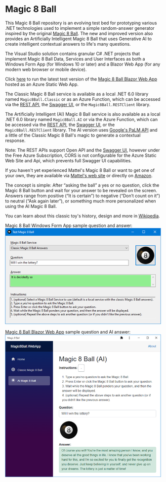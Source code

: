# Magic 8 Ball
This Magic 8 Ball repository is an evolving test bed for prototyping various .NET technologies used to implement a simple random-answer generator inspired by the original [Magic 8 Ball](https://www.mattel.com/products/magic-8-ball-dhw39). The new and improved version also provides an Artificially Intelligent Magic 8 Ball that uses Generative AI to create intelligent contextual answers to life's many questions.

The Visual Studio solution contains granular C# .NET projects that implement Magic 8 Ball Data, Services and User Interfaces as both a Windows Form App (for Windows 10 or later) and a Blazor Web App (for any modern web browser or mobile device).

Click [here](https://jolly-water-0879a521e.3.azurestaticapps.net/) to run the latest test version of the [Magic 8 Ball Blazor Web App](https://jolly-water-0879a521e.3.azurestaticapps.net/) hosted as an Azure Static Web App.

The Classic Magic 8 Ball service is available as a local .NET 6.0 library named `Magic8Ball.Classic` or as an Azure Function, which can be accessed via the [REST API](https://jolly-water-0879a521e.3.azurestaticapps.net/api/ask?question=Will%20I%20win%20the%20lottery?), the [Swagger UI](https://jolly-water-0879a521e.3.azurestaticapps.net/api/swagger/ui), or the `Magic8Ball.RESTClient` library. 

The Artificially Intelligent (AI) Magic 8 Ball service is also available as a local .NET 6.0 library named `Magic8Ball.AI` or via the Azure Function, which can be accessed via the [REST API](https://jolly-water-0879a521e.3.azurestaticapps.net/api/askai?question=Will%20I%20win%20the%20lottery?), the [Swagger UI](https://jolly-water-0879a521e.3.azurestaticapps.net/api/swagger/ui), or the `Magic8Ball.RESTClient` library. The AI version uses [Google's PaLM API](https://developers.generativeai.google/guide) and a little of the Classic Magic 8 Ball's magic to generate a contextual response.

Note: The REST APIs support Open API and the [Swagger UI](https://jolly-water-0879a521e.3.azurestaticapps.net/api/swagger/ui), however under the Free Azure Subscription, CORS is not configurable for the Azure Static Web Site and Api, which prevents full Swagger UI capabilities.

If you haven't yet experienced Mattel's Magic 8 Ball or want to get one of your own, they are available via [Mattel's web site](https://www.mattel.com/products/magic-8-ball-dhw39) or directly on [Amazon](https://www.amazon.com/dp/B0149MC426).

The concept is simple: After “asking the ball” a yes or no question, click the Magic 8 Ball button and wait for your answer to be revealed on the screen.
Answers range from positive (“It is certain”) to negative (“Don’t count on it”) to neutral (“Ask again later”), or something much more personalized when using the AI Magic 8 Ball.

You can learn about this classic toy's history, design and more in [Wikipedia](https://en.wikipedia.org/wiki/Magic_8-Ball).

Magic 8 Ball Windows Form App sample question and answer:
![Magic 8 Ball WinForm App](Images/Magic%208%20Ball%20WinForm.png)

[Magic 8 Ball Blazor Web App](https://jolly-water-0879a521e.3.azurestaticapps.net/) sample question and AI answer:
![Magic 8 Ball Blazor App](Images/Magic%208%20Ball%20Blazor%20AI.png)
